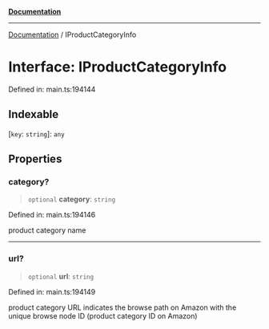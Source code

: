 [**Documentation**](../README.md)

***

[Documentation](../README.md) / IProductCategoryInfo

# Interface: IProductCategoryInfo

Defined in: main.ts:194144

## Indexable

\[`key`: `string`\]: `any`

## Properties

### category?

> `optional` **category**: `string`

Defined in: main.ts:194146

product category name

***

### url?

> `optional` **url**: `string`

Defined in: main.ts:194149

product category URL
indicates the browse path on Amazon with the unique browse node ID (product category ID on Amazon)
